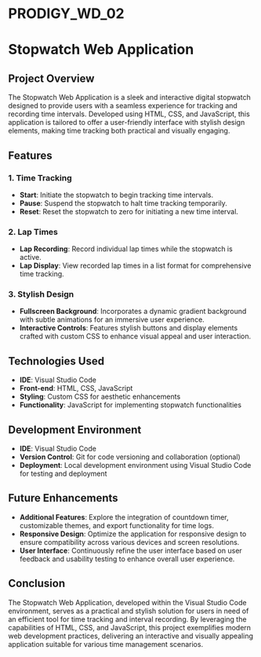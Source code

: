 # PRODIGY_WD_02

# Stopwatch Web Application

## Project Overview

The Stopwatch Web Application is a sleek and interactive digital stopwatch designed to provide users with a seamless experience for tracking and recording time intervals. Developed using HTML, CSS, and JavaScript, this application is tailored to offer a user-friendly interface with stylish design elements, making time tracking both practical and visually engaging.

## Features

### 1. Time Tracking
- **Start**: Initiate the stopwatch to begin tracking time intervals.
- **Pause**: Suspend the stopwatch to halt time tracking temporarily.
- **Reset**: Reset the stopwatch to zero for initiating a new time interval.

### 2. Lap Times
- **Lap Recording**: Record individual lap times while the stopwatch is active.
- **Lap Display**: View recorded lap times in a list format for comprehensive time tracking.

### 3. Stylish Design
- **Fullscreen Background**: Incorporates a dynamic gradient background with subtle animations for an immersive user experience.
- **Interactive Controls**: Features stylish buttons and display elements crafted with custom CSS to enhance visual appeal and user interaction.

## Technologies Used

- **IDE**: Visual Studio Code
- **Front-end**: HTML, CSS, JavaScript
- **Styling**: Custom CSS for aesthetic enhancements
- **Functionality**: JavaScript for implementing stopwatch functionalities

## Development Environment

- **IDE**: Visual Studio Code
- **Version Control**: Git for code versioning and collaboration (optional)
- **Deployment**: Local development environment using Visual Studio Code for testing and deployment

## Future Enhancements

- **Additional Features**: Explore the integration of countdown timer, customizable themes, and export functionality for time logs.
- **Responsive Design**: Optimize the application for responsive design to ensure compatibility across various devices and screen resolutions.
- **User Interface**: Continuously refine the user interface based on user feedback and usability testing to enhance overall user experience.

## Conclusion

The Stopwatch Web Application, developed within the Visual Studio Code environment, serves as a practical and stylish solution for users in need of an efficient tool for time tracking and interval recording. By leveraging the capabilities of HTML, CSS, and JavaScript, this project exemplifies modern web development practices, delivering an interactive and visually appealing application suitable for various time management scenarios.
